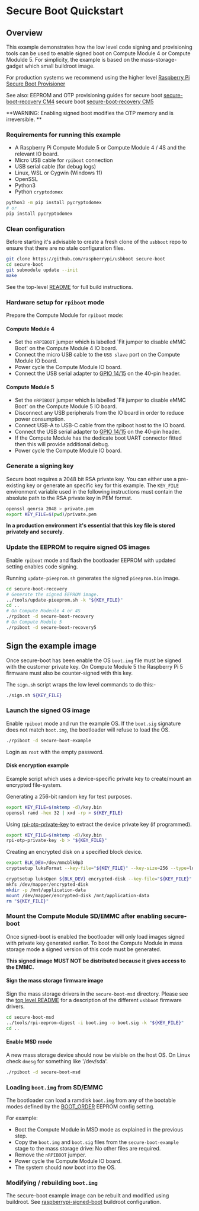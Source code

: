 # Secure Boot Quickstart

## Overview

This example demonstrates how the low level code signing and provisioning tools can be used to enable
signed boot on Compute Module 4 or Compute Modulde 5. For simplicity, the example is based on the
mass-storage-gadget which small buildroot image.

For production systems we recommend using the higher level [Raspberry Pi Secure Boot Provisioner](https://github.com/raspberrypi/rpi-sb-provisioner)

See also: EEPROM and OTP provisioning guides for secure boot [secure-boot-recovery CM4](../secure-boot-recovery/README.md) secure boot [secure-boot-recovery CM5](../secure-boot-recovery5/README.md)

**WARNING: Enabling signed boot modifies the OTP memory and is irreversible. **

### Requirements for running this example
* A Raspberry Pi Compute Module 5 or Compute Module 4 / 4S and the relevant IO board.
* Micro USB cable for `rpiboot` connection
* USB serial cable (for debug logs)
* Linux, WSL or Cygwin (Windows 11)
* OpenSSL
* Python3
* Python `cryptodomex`

```bash
python3 -m pip install pycryptodomex
# or
pip install pycryptodomex
```

### Clean configuration
Before starting it's advisable to create a fresh clone of the `usbboot` repo
to ensure that there are no stale configuration files.

```bash
git clone https://github.com/raspberrypi/usbboot secure-boot
cd secure-boot
git submodule update --init
make
```
See the top-level [README](../Readme.md) for full build instructions.

### Hardware setup for `rpiboot` mode
Prepare the Compute Module for `rpiboot` mode:

#### Compute Module 4
* Set the `nRPIBOOT` jumper which is labelled `Fit jumper to disable eMMC Boot' on the Compute Module 4 IO board.
* Connect the micro USB cable to the `USB slave` port on the Compute Module IO board.
* Power cycle the Compute Module IO board.
* Connect the USB serial adapter to [GPIO 14/15](https://www.raspberrypi.com/documentation/computers/os.html#gpio-and-the-40-pin-header) on the 40-pin header.

#### Compute Module 5
* Set the `nRPIBOOT` jumper which is labelled `Fit jumper to disable eMMC Boot' on the Compute Module 5 IO board.
* Disconnect any USB peripherals from the IO board in order to reduce power consumption.
* Connect USB-A to USB-C cable from the rpiboot host to the IO board.
* Connect the USB serial adapter to [GPIO 14/15](https://www.raspberrypi.com/documentation/computers/os.html#gpio-and-the-40-pin-header) on the 40-pin header.
* If the Compute Module has the dedicate boot UART connector fitted then this will provide additional debug.
* Power cycle the Compute Module IO board.

### Generate a signing key
Secure boot requires a 2048 bit RSA private key. You can either use a pre-existing
key or generate an specific key for this example. The `KEY_FILE` environment variable
used in the following instructions must contain the absolute path to the RSA private key in
PEM format.

```bash
openssl genrsa 2048 > private.pem
export KEY_FILE=$(pwd)/private.pem
```

**In a production environment it's essential that this key file is stored privately and securely.**

### Update the EEPROM to require signed OS images
Enable `rpiboot` mode and flash the bootloader EEPROM with updated setting enables code signing.

Running `update-pieeprom.sh` generates the signed `pieeprom.bin` image.

```bash
cd secure-boot-recovery
# Generate the signed EEPROM image.
../tools/update-pieeprom.sh -k "${KEY_FILE}"
cd ..
# On Compute Modeule 4 or 4S
./rpiboot -d secure-boot-recovery
# On Compute Module 5
./rpiboot -d secure-boot-recovery5
```

## Sign the example image
Once secure-boot has been enable the OS `boot.img` file must be signed with the customer private key.
On Compute Module 5 the Raspberry Pi 5 firmware must also be counter-signed with this key.

The `sign.sh` script wraps the low level commands to do this:-
```bash
./sign.sh ${KEY_FILE}
```

### Launch the signed OS image
Enable `rpiboot` mode and run the example OS. If the `boot.sig` signature does not match `boot.img`,
the bootloader will refuse to load the OS.

```bash
./rpiboot -d secure-boot-example
```
Login as `root` with the empty password.

#### Disk encryption example
Example script which uses a device-specific private key to create/mount an encrypted file-system.

Generating a 256-bit random key for test purposes.
```bash
export KEY_FILE=$(mktemp -d)/key.bin
openssl rand -hex 32 | xxd -rp > ${KEY_FILE}
```

Using [rpi-otp-private-key](../tools/rpi-otp-private-key) to extract the device private key (if programmed).
```bash
export KEY_FILE=$(mktemp -d)/key.bin
rpi-otp-private-key -b > "${KEY_FILE}"
```

Creating an encrypted disk on a specified block device.
```bash
export BLK_DEV=/dev/mmcblk0p3
cryptsetup luksFormat --key-file="${KEY_FILE}" --key-size=256 --type=luks2 ${BLK_DEV}

cryptsetup luksOpen ${BLK_DEV} encrypted-disk --key-file="${KEY_FILE}"
mkfs /dev/mapper/encrypted-disk
mkdir -p /mnt/application-data
mount /dev/mapper/encrypted-disk /mnt/application-data
rm "${KEY_FILE}"
```

### Mount the Compute Module SD/EMMC after enabling secure-boot
Once signed-boot is enabled the bootloader will only load images signed with private key generated earlier.
To boot the Compute Module in mass storage mode a signed version of this code must be generated.

**This signed image MUST NOT be distributed because it gives access to the EMMC.**


#### Sign the mass storage firmware image
Sign the mass storage drivers in the `secure-boot-msd` directory. Please see the [top level README](../Readme.md#compute-module-4-extensions) for a description of the different `usbboot` firmware drivers.
```bash
cd secure-boot-msd
../tools/rpi-eeprom-digest -i boot.img -o boot.sig -k "${KEY_FILE}"
cd ..
```

#### Enable MSD mode
A new mass storage device should now be visible on the host OS. On Linux check `dmesg` for something like '/dev/sda'.
```bash
./rpiboot -d secure-boot-msd
```

### Loading `boot.img` from SD/EMMC
The bootloader can load a ramdisk `boot.img` from any of the bootable modes defined by the [BOOT_ORDER](https://www.raspberrypi.com/documentation/computers/raspberry-pi.html#BOOT_ORDER) EEPROM config setting.

For example:

* Boot the Compute Module in MSD mode as explained in the previous step.
* Copy the `boot.img` and `boot.sig` files from the `secure-boot-example` stage to the mass storage drive: No other files are required.
* Remove the `nRPIBOOT` jumper.
* Power cycle the Compute Module IO board.
* The system should now boot into the OS.

### Modifying / rebuilding `boot.img`
The secure-boot example image can be rebuilt and modified using buildroot. See [raspberrypi-signed-boot](https://github.com/raspberrypi/buildroot/blob/raspberrypi-signed-boot64/README.md) buildroot configuration.
